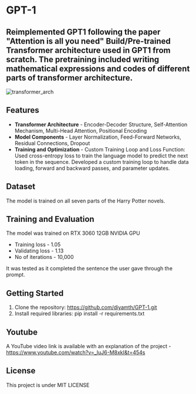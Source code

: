 # GPT-1
## Reimplemented GPT1 following the paper "Attention is all you need" Build/Pre-trained Transformer architecture used in GPT1 from scratch. The pretraining included writing mathematical expressions and codes of different parts of transformer architecture.

![transformer_arch](https://github.com/diyamth/GPT-1/assets/94824519/948b2f48-b86c-4771-b0a3-11ac2b4fb417)

## Features 
- **Transformer Architecture** - Encoder-Decoder Structure, Self-Attention Mechanism, Multi-Head Attention, Positional Encoding
- **Model Components** - Layer Normalization, Feed-Forward Networks, Residual Connections, Dropout
- **Training and Optimization** - Custom Training Loop and Loss Function: Used cross-entropy loss to train the language model to predict the next token in the sequence. Developed a custom training loop to handle data loading, forward and backward passes, and parameter updates.

## Dataset 
The model is trained on all seven parts of the Harry Potter novels. 

## Training and Evaluation 
The model was trained on RTX 3060 12GB NVIDIA GPU
 + Training loss - 1.05
 + Validating loss - 1.13
 + No of iterations - 10,000

It was tested as it completed the sentence the user gave through the prompt.

## Getting Started 
1. Clone the repository: https://github.com/diyamth/GPT-1.git
2. Install required libraries: pip install -r requirements.txt

## Youtube
A YouTube video link is available with an explanation of the project - https://www.youtube.com/watch?v=_luJ6-M8xkI&t=454s

## License 
This project is under MIT LICENSE

